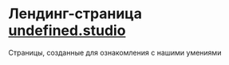 # Лендинг-страница [undefined.studio](https://undefined.studio)

Страницы, созданные для ознакомления с нашими умениями
